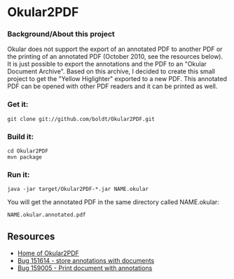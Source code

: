 Okular2PDF
===
### Background/About this project

Okular does not support the export of an annotated PDF to another PDF
or the printing of an annotated PDF (October 2010, see the resources below).
It is just possible to export the annotations and the PDF to an "Okular
Document Archive". Based on this archive, I decided to create this small
project to get the "Yellow Higlighter" exported to a new PDF. This annotated
PDF can be opened with other PDF readers and it can be printed as well.

### Get it:

	git clone git://github.com/boldt/Okular2PDF.git

### Build it:

    cd Okular2PDF
    mvn package

### Run it:

	java -jar target/Okular2PDF-*.jar NAME.okular

You will get the annotated PDF in the same directory called NAME.okular:

    NAME.okular.annotated.pdf

Resources
---
  - [Home of Okular2PDF](http://www.dennis-boldt.de/Okular2PDF)
  - [Bug 151614 - store annotations with documents](http://bugs.kde.org/show_bug.cgi?id=151614)
  - [Bug 159005 - Print document with annotations](http://bugs.kde.org/show_bug.cgi?id=159005)
